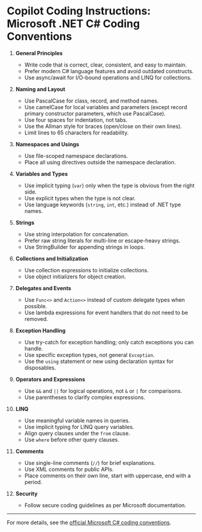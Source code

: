 # Copilot Coding Instructions: Microsoft .NET C# Coding Conventions

1. **General Principles**
   - Write code that is correct, clear, consistent, and easy to maintain.
   - Prefer modern C# language features and avoid outdated constructs.
   - Use async/await for I/O-bound operations and LINQ for collections.

2. **Naming and Layout**
   - Use PascalCase for class, record, and method names.
   - Use camelCase for local variables and parameters (except record primary constructor parameters, which use PascalCase).
   - Use four spaces for indentation, not tabs.
   - Use the Allman style for braces (open/close on their own lines).
   - Limit lines to 65 characters for readability.

3. **Namespaces and Usings**
   - Use file-scoped namespace declarations.
   - Place all using directives outside the namespace declaration.

4. **Variables and Types**
   - Use implicit typing (`var`) only when the type is obvious from the right side.
   - Use explicit types when the type is not clear.
   - Use language keywords (`string`, `int`, etc.) instead of .NET type names.

5. **Strings**
   - Use string interpolation for concatenation.
   - Prefer raw string literals for multi-line or escape-heavy strings.
   - Use StringBuilder for appending strings in loops.

6. **Collections and Initialization**
   - Use collection expressions to initialize collections.
   - Use object initializers for object creation.

7. **Delegates and Events**
   - Use `Func<>` and `Action<>` instead of custom delegate types when possible.
   - Use lambda expressions for event handlers that do not need to be removed.

8. **Exception Handling**
   - Use try-catch for exception handling; only catch exceptions you can handle.
   - Use specific exception types, not general `Exception`.
   - Use the `using` statement or new using declaration syntax for disposables.

9. **Operators and Expressions**
   - Use `&&` and `||` for logical operations, not `&` or `|` for comparisons.
   - Use parentheses to clarify complex expressions.

10. **LINQ**
    - Use meaningful variable names in queries.
    - Use implicit typing for LINQ query variables.
    - Align query clauses under the `from` clause.
    - Use `where` before other query clauses.

11. **Comments**
    - Use single-line comments (`//`) for brief explanations.
    - Use XML comments for public APIs.
    - Place comments on their own line, start with uppercase, end with a period.

12. **Security**
    - Follow secure coding guidelines as per Microsoft documentation.

---

For more details, see the [official Microsoft C# coding conventions](https://learn.microsoft.com/en-us/dotnet/csharp/fundamentals/coding-style/coding-conventions).
